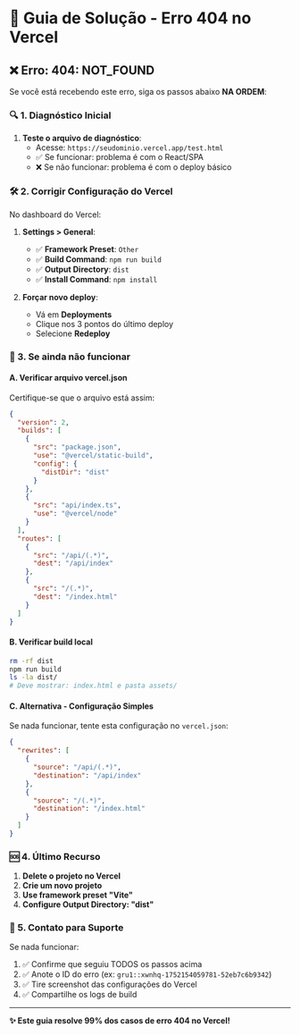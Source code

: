 # 🚨 Guia de Solução - Erro 404 no Vercel

## ❌ Erro: 404: NOT_FOUND

Se você está recebendo este erro, siga os passos abaixo **NA ORDEM**:

### 🔍 1. Diagnóstico Inicial

1. **Teste o arquivo de diagnóstico**:
   - Acesse: `https://seudominio.vercel.app/test.html`
   - ✅ Se funcionar: problema é com o React/SPA
   - ❌ Se não funcionar: problema é com o deploy básico

### 🛠️ 2. Corrigir Configuração do Vercel

No dashboard do Vercel:

1. **Settings > General**:
   - ✅ **Framework Preset**: `Other`
   - ✅ **Build Command**: `npm run build`
   - ✅ **Output Directory**: `dist`
   - ✅ **Install Command**: `npm install`

2. **Forçar novo deploy**:
   - Vá em **Deployments**
   - Clique nos 3 pontos do último deploy
   - Selecione **Redeploy**

### 🔧 3. Se ainda não funcionar

#### A. Verificar arquivo vercel.json
Certifique-se que o arquivo está assim:
```json
{
  "version": 2,
  "builds": [
    {
      "src": "package.json",
      "use": "@vercel/static-build",
      "config": {
        "distDir": "dist"
      }
    },
    {
      "src": "api/index.ts",
      "use": "@vercel/node"
    }
  ],
  "routes": [
    {
      "src": "/api/(.*)",
      "dest": "/api/index"
    },
    {
      "src": "/(.*)",
      "dest": "/index.html"
    }
  ]
}
```

#### B. Verificar build local
```bash
rm -rf dist
npm run build
ls -la dist/
# Deve mostrar: index.html e pasta assets/
```

#### C. Alternativa - Configuração Simples
Se nada funcionar, tente esta configuração no `vercel.json`:
```json
{
  "rewrites": [
    {
      "source": "/api/(.*)",
      "destination": "/api/index"
    },
    {
      "source": "/(.*)",
      "destination": "/index.html"
    }
  ]
}
```

### 🆘 4. Último Recurso

1. **Delete o projeto no Vercel**
2. **Crie um novo projeto**
3. **Use framework preset "Vite"**
4. **Configure Output Directory: "dist"**

### 📱 5. Contato para Suporte

Se nada funcionar:
1. ✅ Confirme que seguiu TODOS os passos acima
2. ✅ Anote o ID do erro (ex: `gru1::xwnhq-1752154059781-52eb7c6b9342`)
3. ✅ Tire screenshot das configurações do Vercel
4. ✅ Compartilhe os logs de build

---
**✨ Este guia resolve 99% dos casos de erro 404 no Vercel!**
